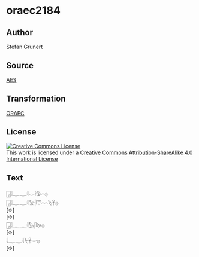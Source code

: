 # oraec2184

## Author

Stefan Grunert

## Source

[AES](https://github.com/simondschweitzer/aes)

## Transformation

[ORAEC](https://oraec.github.io/)

## License

<a rel="license" href="http://creativecommons.org/licenses/by-sa/4.0/"><img alt="Creative Commons License" style="border-width:0" src="https://i.creativecommons.org/l/by-sa/4.0/88x31.png" /></a><br />This work is licensed under a <a rel="license" href="http://creativecommons.org/licenses/by-sa/4.0/">Creative Commons Attribution-ShareAlike 4.0 International License</a>

## Text

𓉗𓇋𓊃𓊃𓇋𓁹𓎗𓅱𓏏𓊖<br>
𓉗𓇋𓊃𓊃𓇋𓅡𓋴𓎰𓏏𓏏𓌸𓋹𓊖<br>
[⯑]<br>
[⯑]<br>
𓉗𓇋𓊃𓊃𓇋𓅃𓋴𓌗𓊖<br>
[⯑]<br>
𓇋𓊃𓊃𓇋𓌸𓋹𓎟𓊖<br>
[⯑]<br>
